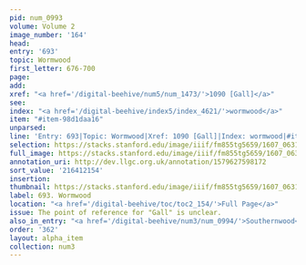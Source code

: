 ```yaml
---
pid: num_0993
volume: Volume 2
image_number: '164'
head:
entry: '693'
topic: Wormwood
first_letter: 676-700
page:
add:
xref: "<a href='/digital-beehive/num5/num_1473/'>1090 [Gall]</a>"
see:
index: "<a href='/digital-beehive/index5/index_4621/'>wormwood</a>"
item: "#item-98d1daa16"
unparsed:
line: 'Entry: 693|Topic: Wormwood|Xref: 1090 [Gall]|Index: wormwood|#item-98d1daa16'
selection: https://stacks.stanford.edu/image/iiif/fm855tg5659/1607_0631/967,2154,2744,590/full/0/default.jpg
full_image: https://stacks.stanford.edu/image/iiif/fm855tg5659/1607_0631/full/full/0/default.jpg
annotation_uri: http://dev.llgc.org.uk/annotation/1579627598172
sort_value: '216412154'
insertion:
thumbnail: https://stacks.stanford.edu/image/iiif/fm855tg5659/1607_0631/967,2154,600,180/250,/0/default.jpg
label: 693. Wormwood
location: "<a href='/digital-beehive/toc/toc2_154/'>Full Page</a>"
issue: The point of reference for "Gall" is unclear.
also_in_entry: "<a href='/digital-beehive/num3/num_0994/'>Southernwood</a>"
order: '362'
layout: alpha_item
collection: num3
---
```

